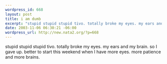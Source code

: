 ```yaml
--- 
wordpress_id: 668
layout: post
title: i am dumb
excerpt: "stupid stupid stupid tivo. totally broke my eyes. my ears and my brain. so I gave up. better to start this weekend when I have more eyes. more patience and more brains. "
date: 2003-11-06 06:30:21 -06:00
wordpress_url: http://new.nata2.org/?p=668
---
```

stupid stupid stupid tivo. totally broke my eyes. my ears and my brain. so I gave up. better to start this weekend when I have more eyes. more patience and more brains. 
